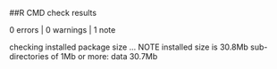 ##R CMD check results

0 errors | 0 warnings | 1 note 

checking installed package size ... NOTE
  installed size is 30.8Mb
  sub-directories of 1Mb or more:
    data  30.7Mb
